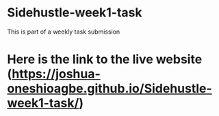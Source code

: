 # Sidehustle-week1-task
This is part of a  weekly task submission
# Here is the link to the live website (https://joshua-oneshioagbe.github.io/Sidehustle-week1-task/) 
